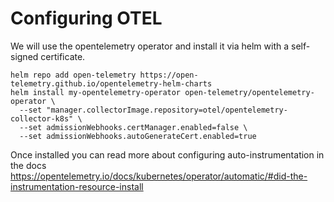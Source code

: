 # Configuring OTEL

We will use the opentelemetry operator and install it via helm with a self-signed certificate.

```shell
helm repo add open-telemetry https://open-telemetry.github.io/opentelemetry-helm-charts
helm install my-opentelemetry-operator open-telemetry/opentelemetry-operator \
  --set "manager.collectorImage.repository=otel/opentelemetry-collector-k8s" \
  --set admissionWebhooks.certManager.enabled=false \
  --set admissionWebhooks.autoGenerateCert.enabled=true
```

Once installed you can read more about configuring auto-instrumentation in the docs 
https://opentelemetry.io/docs/kubernetes/operator/automatic/#did-the-instrumentation-resource-install